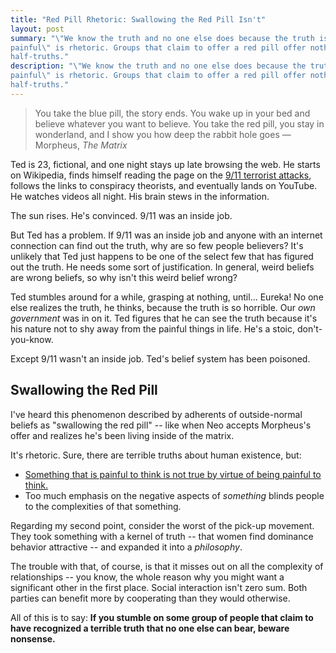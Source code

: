 ```yaml
---
title: "Red Pill Rhetoric: Swallowing the Red Pill Isn't"
layout: post
summary: "\"We know the truth and no one else does because the truth is
painful\" is rhetoric. Groups that claim to offer a red pill offer nothing but
half-truths."
description: "\"We know the truth and no one else does because the truth is
painful\" is rhetoric. Groups that claim to offer a red pill offer nothing but
half-truths."
---
```


> You take the blue pill, the story ends. You wake up in your bed and believe
> whatever you want to believe. You take the red pill, you stay in wonderland,
> and I show you how deep the rabbit hole goes
<span id="quote-attribute">—Morpheus, <em>The Matrix</em></span>

Ted is 23, fictional, and one night stays up late browsing the web. He starts on Wikipedia, finds himself reading the page on
the [9/11 terrorist attacks](http://en.wikipedia.org/wiki/September_11_attacks), follows the links to conspiracy theorists, and
eventually lands on YouTube. He watches videos all night. His brain stews
in the information. 

The sun rises. He's convinced. 9/11 was an inside job.

But Ted has a problem. If 9/11 was an inside job and anyone with an internet
connection can find out the truth, why are so few people believers? It's
unlikely that Ted just happens to be one of the select few that has figured out
the truth. He needs some sort of justification. In general, weird beliefs are
wrong beliefs, so why isn't this weird belief wrong?

Ted stumbles around for a while, grasping at nothing, until... Eureka! No
one else realizes the truth, he thinks, because the truth is so horrible. Our *own government*
was in on it. Ted figures that he can see the truth because it's his nature not
to shy away from the painful things in life. He's a stoic, don't-you-know.

Except 9/11 wasn't an inside job. Ted's belief system has been poisoned. 

## Swallowing the Red Pill

I've heard this phenomenon described by adherents of outside-normal beliefs as "swallowing
the red pill" -- like when Neo accepts Morpheus's offer and realizes he's been
living inside of the matrix. 

It's rhetoric. Sure, there are terrible truths about human existence, but:

* [Something that is painful to think is not true by virtue of being painful to think.](http://rs.io/2013/09/28/choice-and-belief.html)
* Too much emphasis on the negative aspects of *something* blinds people to the
  complexities of that something.
  
Regarding my second point, consider the worst of the pick-up movement. They took something with a kernel of truth -- that women find
dominance behavior attractive -- and expanded it into a *philosophy*.

The trouble with that, of course, is that it misses out on all the complexity of relationships -- you know, the whole reason why
you might want a significant other in the first place. Social interaction isn't zero sum. Both parties can benefit more by cooperating than they would otherwise. 

All of this is to say: **If you stumble on some group of people that claim to
have recognized a terrible truth that no one else can bear, beware nonsense.**

